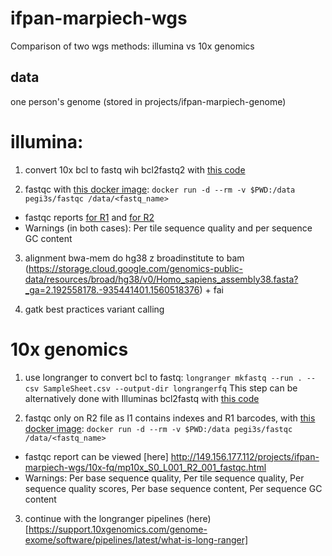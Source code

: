 # ifpan-marpiech-wgs
Comparison of two wgs methods: illumina vs 10x genomics

## data 
one person's genome (stored in projects/ifpan-marpiech-genome)

# illumina:
1. convert 10x bcl to fastq wih bcl2fastq2 with [this code](https://gist.github.com/gosborcz/b31df08f6bb8b83c51f7a310f8f2bcc1)

2. fastqc with [this docker image](https://hub.docker.com/r/pegi3s/fastqc):
`docker run -d --rm -v $PWD:/data pegi3s/fastqc /data/<fastq_name>`
* fastqc reports [for R1](http://149.156.177.112/projects/ifpan-marpiech-wgs/illumina-fq/mp_S0_L002_R1_001_fastqc.html) and [for R2](http://149.156.177.112/projects/ifpan-marpiech-wgs/illumina-fq/mp_S0_L002_R2_001_fastqc.html)
* Warnings (in both cases): Per tile sequence quality and per sequence GC content

3. alignment bwa-mem do hg38 z broadinstitute to bam (https://storage.cloud.google.com/genomics-public-data/resources/broad/hg38/v0/Homo_sapiens_assembly38.fasta?_ga=2.192558178.-935441401.1560518376) + fai

4. gatk best practices variant calling


# 10x genomics
1. use longranger to convert bcl to fastq:
`longranger mkfastq --run . --csv SampleSheet.csv --output-dir longrangerfq`
This step can be alternatively done with Illuminas bcl2fastq with [this code](https://gist.github.com/gosborcz/bc6896406b776c41e83c37d7568cbe1a)

2. fastqc only on R2 file as I1 contains indexes and R1 barcodes, with [this docker image](https://hub.docker.com/r/pegi3s/fastqc):
`docker run -d --rm -v $PWD:/data pegi3s/fastqc /data/<fastq_name>`
* fastqc report can be viewed [here] http://149.156.177.112/projects/ifpan-marpiech-wgs/10x-fq/mp10x_S0_L001_R2_001_fastqc.html
* Warnings: Per base sequence quality, Per tile sequence quality, Per sequence quality scores, Per base sequence content, Per sequence GC content

3. continue with the longranger pipelines (here)[https://support.10xgenomics.com/genome-exome/software/pipelines/latest/what-is-long-ranger]
